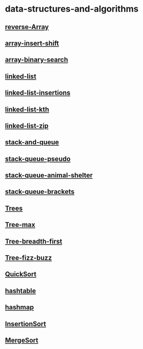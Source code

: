# data-structures-and-algorithms

## [reverse-Array](./data-structures-and-algorithms/reverse-Array.md)
## [array-insert-shift](./data-structures-and-algorithms/array-insert-shift.md)
## [array-binary-search](./data-structures-and-algorithms/array-binary-search.md)
## [linked-list](./data-structures-and-algorithms/linked-list.md)
## [linked-list-insertions](./data-structures-and-algorithms/linked-list-insertions.md)
## [linked-list-kth](./data-structures-and-algorithms/%20linked-list-kth.md)
## [linked-list-zip](./data-structures-and-algorithms/linked-list-zip.md)
## [stack-and-queue](./data-structures-and-algorithms/stack-and-queue.md)
## [stack-queue-pseudo](./data-structures-and-algorithms/stack-queue-pseudo.md)
## [stack-queue-animal-shelter](./data-structures-and-algorithms/stack-queue-animal-shelter.md)
## [stack-queue-brackets](./data-structures-and-algorithms/stack-queue-brackets.md)
## [Trees](./data-structures-and-algorithms/Trees.md)
## [Tree-max](./data-structures-and-algorithms/Tree-max.md)
## [Tree-breadth-first](./data-structures-and-algorithms/tree-breadth-first.md)
## [Tree-fizz-buzz](./data-structures-and-algorithms/tree-fizz-buzz.md)
## [QuickSort](./data-structures-and-algorithms/QuickSort/QuickSort.md)
## [hashtable](./data-structures-and-algorithms/HashTable/hashtable.md)
## [hashmap](./data-structures-and-algorithms/HashMap/hashmap.md)

## [InsertionSort](./data-structures-and-algorithms/Insertion%20Sort/InsertionSort.md)

## [MergeSort](./data-structures-and-algorithms/Merge-Sort/MergSort.md)


